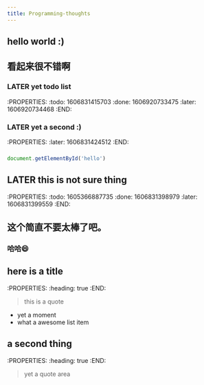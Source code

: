 ```yaml
---
title: Programming-thoughts
---
```


## hello world :)
## 看起来很不错啊
### LATER yet todo list
:PROPERTIES:
:todo: 1606831415703
:done: 1606920733475
:later: 1606920734468
:END:
### LATER yet a second :)
:PROPERTIES:
:later: 1606831424512
:END:
###
```js
document.getElementById('hello')
```
## LATER this is not sure thing
:PROPERTIES:
:todo: 1605366887735
:done: 1606831398979
:later: 1606831399559
:END:
## 这个简直不要太棒了吧。
### 哈哈😄
###
## here is a title
:PROPERTIES:
:heading: true
:END:

> this is a quote

- yet a moment
- what a awesome list item
## a second thing
:PROPERTIES:
:heading: true
:END:

> yet a quote area
##
